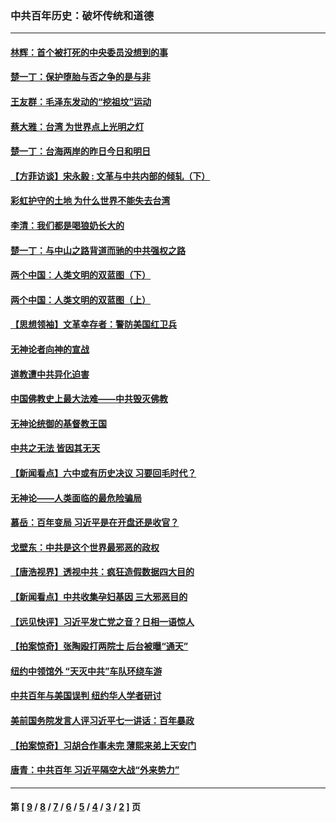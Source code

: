 ### 中共百年历史：破坏传统和道德
---
#### [林辉：首个被打死的中央委员没想到的事](../../pages/nf1176114/n13987400.md?05110430) 
#### [楚一丁：保护堕胎与否之争的是与非](../../pages/nf1176114/n13815642.md?05110430) 
#### [王友群：毛泽东发动的“挖祖坟”运动](../../pages/nf1176114/n13723639.md?05110430) 
#### [蔡大雅：台湾 为世界点上光明之灯](../../pages/nf1176114/n13531530.md?05110430) 
#### [楚一丁：台海两岸的昨日今日和明日](../../pages/nf1176114/n13531468.md?05110430) 
#### [【方菲访谈】宋永毅 : 文革与中共内部的倾轧（下）](../../pages/nf1176114/n13486836.md?05110430) 
#### [彩虹护守的土地 为什么世界不能失去台湾](../../pages/nf1176114/n13476849.md?05110430) 
#### [李清：我们都是喝狼奶长大的](../../pages/nf1176114/n13471478.md?05110430) 
#### [楚一丁：与中山之路背道而驰的中共强权之路](../../pages/nf1176114/n13437270.md?05110430) 
#### [两个中国：人类文明的双蓝图（下）](../../pages/nf1176114/n13423132.md?05110430) 
#### [两个中国：人类文明的双蓝图（上）](../../pages/nf1176114/n13422687.md?05110430) 
#### [【思想领袖】文革幸存者：警防美国红卫兵](../../pages/nf1176114/n13339289.md?05110430) 
#### [无神论者向神的宣战](../../pages/nf1176114/n13281535.md?05110430) 
#### [道教遭中共异化迫害](../../pages/nf1176114/n13281463.md?05110430) 
#### [中国佛教史上最大法难——中共毁灭佛教](../../pages/nf1176114/n13281397.md?05110430) 
#### [无神论统御的基督教王国](../../pages/nf1176114/n13281280.md?05110430) 
#### [中共之无法 皆因其无天](../../pages/nf1176114/n13281088.md?05110430) 
#### [【新闻看点】六中或有历史决议 习要回毛时代？](../../pages/nf1176114/n13222895.md?05110430) 
#### [无神论——人类面临的最危险骗局](../../pages/nf1176114/n13196137.md?05110430) 
#### [慕岳：百年变局 习近平是在开盘还是收官？](../../pages/nf1176114/n13206516.md?05110430) 
#### [戈壁东：中共是这个世界最邪恶的政权](../../pages/nf1176114/n13085641.md?05110430) 
#### [【唐浩视界】透视中共：疯狂造假数据四大目的](../../pages/nf1176114/n13080590.md?05110430) 
#### [【新闻看点】中共收集孕妇基因 三大邪恶目的](../../pages/nf1176114/n13077182.md?05110430) 
#### [【远见快评】习近平发亡党之音？日相一语惊人](../../pages/nf1176114/n13074809.md?05110430) 
#### [【拍案惊奇】张陶殴打两院士 后台被曝“通天”](../../pages/nf1176114/n13070496.md?05110430) 
#### [纽约中领馆外 “天灭中共”车队环绕车游](../../pages/nf1176114/n13070693.md?05110430) 
#### [中共百年与美国误判 纽约华人学者研讨](../../pages/nf1176114/n13067969.md?05110430) 
#### [美前国务院发言人评习近平七一讲话：百年暴政](../../pages/nf1176114/n13066986.md?05110430) 
#### [【拍案惊奇】习胡合作事未完 薄熙来弟上天安门](../../pages/nf1176114/n13065867.md?05110430) 
#### [唐青：中共百年 习近平隔空大战“外来势力”](../../pages/nf1176114/n13065976.md?05110430) 

---
#### 第 [ [9](./9.md?05110430) / [8](./8.md?05110430) / [7](./7.md?05110430) / [6](./6.md?05110430) / [5](./5.md?05110430) / [4](./4.md?05110430) / [3](./3.md?05110430) / [2](./2.md?05110430) ] 页
